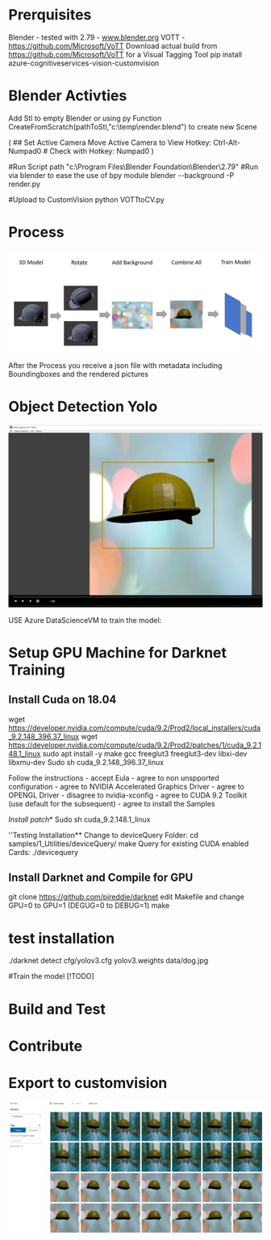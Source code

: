 
# Prerquisites
Blender - tested with 2.79 - www.blender.org
VOTT - https://github.com/Microsoft/VoTT
Download actual build from https://github.com/Microsoft/VoTT for a Visual Tagging Tool
pip install azure-cognitiveservices-vision-customvision

# Blender Activties
Add Stl to empty Blender or using py Function CreateFromScratch(pathToStl,"c:\\temp\\render.blend") to create new Scene

(
    ## Set Active Camera
    Move Active Camera to View
    Hotkey:	Ctrl-Alt-Numpad0
    # Check with
    Hotkey:	Numpad0
)

#Run Script
path "c:\Program Files\Blender Foundation\Blender\2.79\"
#Run via blender to ease the use of bpy module
blender --background -P render.py

#Upload to CustomVision
python VOTTtoCV.py


# Process
![alt text](https://raw.githubusercontent.com/uneidel/3dModelObjectDetection/master/Images/architecture.PNG "Architecture")


After the Process you receive a json file with metadata including Boundingboxes and the rendered pictures

# Object Detection Yolo



 ![alt text](https://raw.githubusercontent.com/uneidel/3dModelObjectDetection/master/Images/vott.png "VoTT")

USE Azure DataScienceVM to train the model:


# Setup GPU Machine for Darknet Training
## Install Cuda on 18.04
wget https://developer.nvidia.com/compute/cuda/9.2/Prod2/local_installers/cuda_9.2.148_396.37_linux
wget https://developer.nvidia.com/compute/cuda/9.2/Prod2/patches/1/cuda_9.2.148.1_linux 
sudo apt install -y make gcc  freeglut3 freeglut3-dev libxi-dev libxmu-dev
Sudo sh cuda_9.2.148_396.37_linux

Follow the instructions
    -   accept Eula
    -   agree to non unspported configuration
    -   agree to NVIDIA Accelerated Graphics Driver
    -   agree to OPENGL Driver
    -   disagree to nvidia-xconfig
    -   agree to CUDA 9.2 Toolkit (use default for the subsequent)
    -   agree to install the Samples


*Install patch**
Sudo sh cuda_9.2.148.1_linux

''Testing Installation**
Change to deviceQuery Folder:
cd  samples/1_Utilities/deviceQuery/
make 
Query for existing CUDA enabled Cards:
./devicequery


## Install Darknet and Compile for GPU
git clone https://github.com/pjreddie/darknet
edit Makefile 
and change GPU=0 to GPU=1 (DEGUG=0 to DEBUG=1)
make 

# test installation 
./darknet detect cfg/yolov3.cfg yolov3.weights data/dog.jpg

#Train the model
[!TODO]



# Build and Test

# Contribute


# Export to customvision
![alt text](https://raw.githubusercontent.com/uneidel/3dModelObjectDetection/master/Images/customvision.png "customvision")